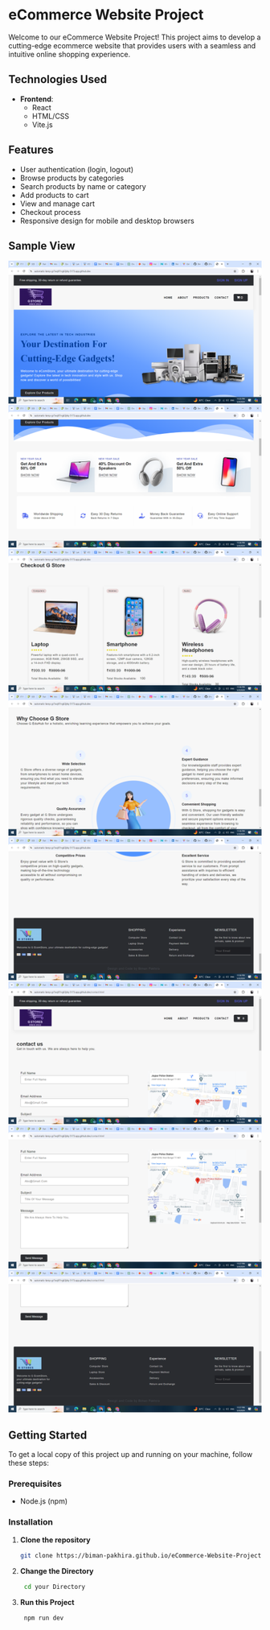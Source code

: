 # eCommerce Website Project

Welcome to our eCommerce Website Project! This project aims to develop a cutting-edge ecommerce website that provides users with a seamless and intuitive online shopping experience.

## Technologies Used

- **Frontend**:
  - React
  - HTML/CSS
  - Vite.js

## Features

- User authentication (login, logout)
- Browse products by categories
- Search products by name or category
- Add products to cart
- View and manage cart
- Checkout process
- Responsive design for mobile and desktop browsers
  
## Sample View
<img src="View1.png" alt="view sample">
<img src="view2.png" alt="view sample">
<img src="view3.png" alt="view sample">
<img src="view4.png" alt="view sample">
<img src="view5.png" alt="view sample">
<img src="view6.png" alt="view sample">
<img src="view7.png" alt="view sample">
<img src="view8.png" alt="view sample">

## Getting Started

To get a local copy of this project up and running on your machine, follow these steps:

### Prerequisites

- Node.js (npm)

### Installation

1. **Clone the repository**

   ```bash
   git clone https://biman-pakhira.github.io/eCommerce-Website-Project/
   ```
2. **Change the Directory**

   ```bash
    cd your Directory
   ```
3. **Run this Project**

   ```bash
    npm run dev
   ```
